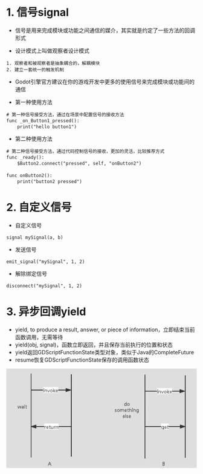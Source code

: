 # 1. 信号signal

- 信号是用来完成模块或功能之间通信的媒介，其实就是约定了一些方法的回调形式

- 设计模式上叫做观察者设计模式

```
1. 观察者和被观察者是抽象耦合的，解耦模块 
2. 建立一套统一的触发机制
```

- Godot引擎官方建议在你的游戏开发中更多的使用信号来完成模块或功能间的通信

- 第一种使用方法

```
# 第一种信号接受方法，通过在场景中配置信号的接收方法
func _on_Button1_pressed():
	print("hello button1")
```

- 第二种使用方法

```
# 第二种信号接受方法，通过代码控制信号的接收，更加的灵活，比较推荐方式
func _ready():
	$Button2.connect("pressed", self, "onButton2")
	
func onButton2():
	print("button2 pressed")
```

# 2. 自定义信号

- 自定义信号

```
signal mySignal(a, b)
```

- 发送信号

```
emit_signal("mySignal", 1, 2)
```

- 解除绑定信号

```
disconnect("mySignal", 1, 2)
```

# 3. 异步回调yield

- yield, to produce a result, answer, or piece of information，立即结束当前函数调用，无需等待
- yield(obj, signal)，函数立即返回，并且保存当前执行的位置和状态
- yield返回GDScriptFunctionState类型对象，类似于Java的CompleteFuture
- resume恢复GDScriptFunctionState保存的调用函数状态

![Image text](image/yield.JPG)